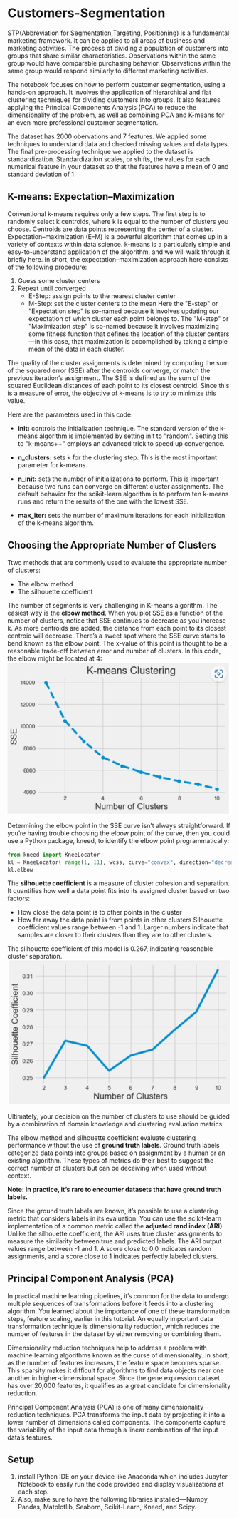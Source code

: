 # Customers-Segmentation
STP(Abbreviation for Segmentation,Targeting, Positioning) is a fundamental marketing framework. It can be applied to all areas of business and marketing activities. The process of dividing a population of customers into groups that share similar characteristics. Observations within the same group would have comparable purchasing behavior. Observations within the same group would respond similarly to different marketing activities.

The notebook focuses on how to perform customer segmentation, using a hands-on approach. It involves the application of hierarchical and flat clustering techniques for dividing customers into groups. It also features applying the Principal Components Analysis (PCA) to reduce the dimensionality of the problem, as well as combining PCA and K-means for an even more professional customer segmentation.

The dataset has 2000 obervations and 7 features. We applied some techniques to understand data and checked missing values and data types. The final pre-processing technique we applied to the dataset is standardization. Standardization scales, or shifts, the values for each numerical feature in your dataset so that the features have a mean of 0 and standard deviation of 1

## K-means: Expectation–Maximization
Conventional k-means requires only a few steps. The first step is to randomly select k centroids, where k is equal to the number of clusters you choose. Centroids are data points representing the center of a cluster.
Expectation–maximization (E–M) is a powerful algorithm that comes up in a variety of contexts within data science. k-means is a particularly simple and easy-to-understand application of the algorithm, and we will walk through it briefly here. In short, the expectation–maximization approach here consists of the following procedure:

1. Guess some cluster centers
2. Repeat until converged
   - E-Step: assign points to the nearest cluster center
   - M-Step: set the cluster centers to the mean
Here the "E-step" or "Expectation step" is so-named because it involves updating our expectation of which cluster each point belongs to. The "M-step" or "Maximization step" is so-named because it involves maximizing some fitness function that defines the location of the cluster centers—in this case, that maximization is accomplished by taking a simple mean of the data in each cluster.

The quality of the cluster assignments is determined by computing the sum of the squared error (SSE) after the centroids converge, or match the previous iteration’s assignment. The SSE is defined as the sum of the squared Euclidean distances of each point to its closest centroid. Since this is a measure of error, the objective of k-means is to try to minimize this value.

Here are the parameters used in this code:

- **init:** controls the initialization technique. The standard version of the k-means algorithm is implemented by setting init to "random". Setting this to "k-means++" employs an advanced trick to speed up convergence.

- **n_clusters:** sets k for the clustering step. This is the most important parameter for k-means.

- **n_init:** sets the number of initializations to perform. This is important because two runs can converge on different cluster assignments. The default behavior for the scikit-learn algorithm is to perform ten k-means runs and return the results of the one with the lowest SSE.

- **max_iter:** sets the number of maximum iterations for each initialization of the k-means algorithm.
## Choosing the Appropriate Number of Clusters
Ttwo methods that are commonly used to evaluate the appropriate number of clusters:
- The elbow method
- The silhouette coefficient

The number of segments is very challenging in K-means algorithm. The easiest way is the **elbow method**. When you plot SSE as a function of the number of clusters, notice that SSE continues to decrease as you increase k. As more centroids are added, the distance from each point to its closest centroid will decrease. There’s a sweet spot where the SSE curve starts to bend known as the elbow point. The x-value of this point is thought to be a reasonable trade-off between error and number of clusters.  In this code, the elbow might be located at 4: 
![Elbow Method](https://github.com/Hussein-Mazaar/Customers-Segmentation/blob/main/SSE.jpg)

Determining the elbow point in the SSE curve isn’t always straightforward. If you’re having trouble choosing the elbow point of the curve, then you could use a Python package, kneed, to identify the elbow point programmatically:

```python
from kneed import KneeLocator
kl = KneeLocator( range(1, 11), wcss, curve="convex", direction="decreasing")
kl.elbow
```
The **silhouette coefficient** is a measure of cluster cohesion and separation. It quantifies how well a data point fits into its assigned cluster based on two factors:
- How close the data point is to other points in the cluster
- How far away the data point is from points in other clusters
Silhouette coefficient values range between -1 and 1. Larger numbers indicate that samples are closer to their clusters than they are to other clusters.

The silhouette coefficient of this model is 0.267, indicating reasonable cluster separation.
![Silhouette Method](https://github.com/Hussein-Mazaar/Customers-Segmentation/blob/main/silhouette.jpg)

Ultimately, your decision on the number of clusters to use should be guided by a combination of domain knowledge and clustering evaluation metrics.

The elbow method and silhouette coefficient evaluate clustering performance without the use of **ground truth labels**. Ground truth labels categorize data points into groups based on assignment by a human or an existing algorithm. These types of metrics do their best to suggest the correct number of clusters but can be deceiving when used without context.

**Note: In practice, it’s rare to encounter datasets that have ground truth labels.**

Since the ground truth labels are known, it’s possible to use a clustering metric that considers labels in its evaluation. You can use the scikit-learn implementation of a common metric called the **adjusted rand index (ARI)**. Unlike the silhouette coefficient, the ARI uses true cluster assignments to measure the similarity between true and predicted labels. The ARI output values range between -1 and 1. A score close to 0.0 indicates random assignments, and a score close to 1 indicates perfectly labeled clusters.

## Principal Component Analysis (PCA)
In practical machine learning pipelines, it’s common for the data to undergo multiple sequences of transformations before it feeds into a clustering algorithm. You learned about the importance of one of these transformation steps, feature scaling, earlier in this tutorial. An equally important data transformation technique is dimensionality reduction, which reduces the number of features in the dataset by either removing or combining them.

Dimensionality reduction techniques help to address a problem with machine learning algorithms known as the curse of dimensionality. In short, as the number of features increases, the feature space becomes sparse. This sparsity makes it difficult for algorithms to find data objects near one another in higher-dimensional space. Since the gene expression dataset has over 20,000 features, it qualifies as a great candidate for dimensionality reduction.

Principal Component Analysis (PCA) is one of many dimensionality reduction techniques. PCA transforms the input data by projecting it into a lower number of dimensions called components. The components capture the variability of the input data through a linear combination of the input data’s features.


## Setup
1. install Python IDE on your device like Anaconda which includes Jupyter Notebook to easily run the code provided and display visualizations at each step. 
2. Also, make sure to have the following libraries installed — Numpy, Pandas, Matplotlib, Seaborn, Scikit-Learn, Kneed, and Scipy.


